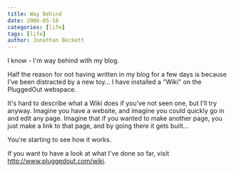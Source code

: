 ```yaml
---
title: Way Behind
date: 2006-05-18
categories: [life]
tags: [life]
author: Jonathan Beckett
---
```


I know - I'm way behind with my blog.

Half the reason for not having written in my blog for a few days is because I've been distracted by a new toy... I have installed a "Wiki" on the PluggedOut webspace.

It's hard to describe what a Wiki does if you've not seen one, but I'll try anyway. Imagine you have a website, and imagine you could quickly go in and edit any page. Imagine that if you wanted to make another page, you just make a link to that page, and by going there it gets built...

You're starting to see how it works.

If you want to have a look at what I've done so far, visit http://www.pluggedout.com/wiki.